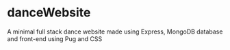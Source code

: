 # danceWebsite
A minimal full stack dance website made using Express, MongoDB database and front-end using Pug and CSS
